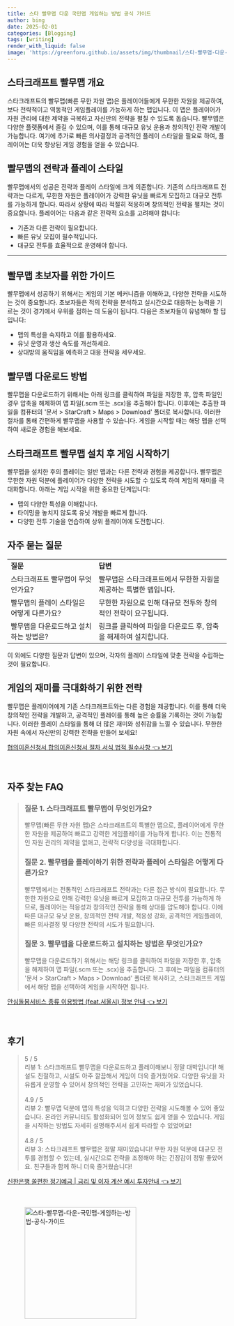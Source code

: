 ```yaml
---
title: 스타 빨무맵 다운 국민맵 게임하는 방법 공식 가이드
author: bing
date: 2025-02-01
categories: [Blogging]
tags: [writing]
render_with_liquid: false
image: 'https://greenforu.github.io/assets/img/thumbnail/스타-빨무맵-다운-국민맵-게임하는-방법-공식-가이드.webp'
---
```



<h2 id='스타크래프트_빨무맵_개요'>스타크래프트 빨무맵 개요</h2>

<p>스타크래프트의 빨무맵(빠른 무한 자원 맵)은 플레이어들에게 무한한 자원을 제공하여, 보다 전략적이고 역동적인 게임플레이를 가능하게 하는 맵입니다. 이 맵은 플레이어가 자원 관리에 대한 제약을 극복하고 자신만의 전략을 펼칠 수 있도록 돕습니다. 빨무맵은 다양한 플랫폼에서 즐길 수 있으며, 이를 통해 대규모 유닛 운용과 창의적인 전략 개발이 가능합니다. 여기에 추가로 빠른 의사결정과 공격적인 플레이 스타일을 필요로 하여, 플레이어는 더욱 향상된 게임 경험을 얻을 수 있습니다.</p>

<h2 id='빨무맵_전략과_플레이_스타일'>빨무맵의 전략과 플레이 스타일</h2>

<p>빨무맵에서의 성공은 전략과 플레이 스타일에 크게 의존합니다. 기존의 스타크래프트 전략과는 다르게, 무한한 자원은 플레이어가 강력한 유닛을 빠르게 모집하고 대규모 전투를 가능하게 합니다. 따라서 상황에 따라 적절히 적응하며 창의적인 전략을 펼치는 것이 중요합니다. 플레이어는 다음과 같은 전략적 요소를 고려해야 합니다:</p>

<ul>
    <li>기존과 다른 전략이 필요합니다.</li>
    <li>빠른 유닛 모집이 필수적입니다.</li>
    <li>대규모 전투를 효율적으로 운영해야 합니다.</li>
</ul>

<hr />

<h2 id='빨무맵_초보자_가이드'>빨무맵 초보자를 위한 가이드</h2>

<p>빨무맵에서 성공하기 위해서는 게임의 기본 메커니즘을 이해하고, 다양한 전략을 시도하는 것이 중요합니다. 초보자들은 적의 전략을 분석하고 실시간으로 대응하는 능력을 기르는 것이 경기에서 우위를 점하는 데 도움이 됩니다. 다음은 초보자들이 유념해야 할 팁입니다:</p>

<ul>
    <li>맵의 특성을 숙지하고 이를 활용하세요.</li>
    <li>유닛 운영과 생산 속도를 개선하세요.</li>
    <li>상대방의 움직임을 예측하고 대응 전략을 세우세요.</li>
</ul>

<h2 id='빨무맵_다운로드_방법'>빨무맵 다운로드 방법</h2>

<p>빨무맵을 다운로드하기 위해서는 아래 링크를 클릭하여 파일을 저장한 후, 압축 파일인 경우 압축을 해제하여 맵 파일(.scm 또는 .scx)을 추출해야 합니다. 이후에는 추출한 파일을 컴퓨터의 '문서 > StarCraft > Maps > Download' 폴더로 복사합니다. 이러한 절차를 통해 간편하게 빨무맵을 사용할 수 있습니다. 게임을 시작할 때는 해당 맵을 선택하여 새로운 경험을 해보세요.</p>

<h2 id='스타크래프트_빨무맵_설치후_게임_시작하기'>스타크래프트 빨무맵 설치 후 게임 시작하기</h2>

<p>빨무맵을 설치한 후의 플레이는 일반 맵과는 다른 전략과 경험을 제공합니다. 빨무맵은 무한한 자원 덕분에 플레이어가 다양한 전략을 시도할 수 있도록 하여 게임의 재미를 극대화합니다. 아래는 게임 시작을 위한 중요한 단계입니다:</p>

<ul>
    <li>맵의 다양한 특성을 이해합니다.</li>
    <li>타이밍을 놓치지 않도록 유닛 개발을 빠르게 합니다.</li>
    <li>다양한 전투 기술을 연습하여 상위 플레이어에 도전합니다.</li>
</ul>

<h2 id='자주_묻는_질문'>자주 묻는 질문</h2>

<table>
    <tr>
        <td><b>질문</b></td>
        <td><b>답변</b></td>
    </tr>
    <tr>
        <td>스타크래프트 빨무맵이 무엇인가요?</td>
        <td>빨무맵은 스타크래프트에서 무한한 자원을 제공하는 특별한 맵입니다.</td>
    </tr>
    <tr>
        <td>빨무맵의 플레이 스타일은 어떻게 다른가요?</td>
        <td>무한한 자원으로 인해 대규모 전투와 창의적인 전략이 요구됩니다.</td>
    </tr>
    <tr>
        <td>빨무맵을 다운로드하고 설치하는 방법은?</td>
        <td>링크를 클릭하여 파일을 다운로드 후, 압축을 해제하여 설치합니다.</td>
    </tr>
</table>

<p>이 외에도 다양한 질문과 답변이 있으며, 각자의 플레이 스타일에 맞춘 전략을 수립하는 것이 필요합니다.</p>

<h2 id='엔딩'>게임의 재미를 극대화하기 위한 전략</h2>

<p>빨무맵은 플레이어에게 기존 스타크래프트와는 다른 경험을 제공합니다. 이를 통해 더욱 창의적인 전략을 개발하고, 공격적인 플레이를 통해 높은 승률을 기록하는 것이 가능합니다. 이러한 플레이 스타일을 통해 더 많은 재미와 성취감을 느낄 수 있습니다. 무한한 자원 속에서 자신만의 강력한 전략을 만들어 보세요!</p>


<p><a class="click-button" title="협의이혼신청서 합의이혼신청서 절차 서식 법적 필수사항" href="https://greenforu.github.io/posts/%ED%98%91%EC%9D%98%EC%9D%B4%ED%98%BC%EC%8B%A0%EC%B2%AD%EC%84%9C-%ED%95%A9%EC%9D%98%EC%9D%B4%ED%98%BC%EC%8B%A0%EC%B2%AD%EC%84%9C-%EC%A0%88%EC%B0%A8-%EC%84%9C%EC%8B%9D-%EB%B2%95%EC%A0%81-%ED%95%84%EC%88%98%EC%82%AC%ED%95%AD/" rel="dofollow">협의이혼신청서 합의이혼신청서 절차 서식 법적 필수사항 👈 보기</a></p><br>
<h2 id='자주_찾는_FAQ'>자주 찾는 FAQ</h2>
<div itemscope="" itemtype="https://schema.org/FAQPage"> 
<blockquote> 
<div itemscope="" itemprop="mainEntity" itemtype="https://schema.org/Question"> 
<h3 itemprop="name">질문 1. 스타크래프트 빨무맵이 무엇인가요?</h3> 
<div itemscope="" itemprop="acceptedAnswer" itemtype="https://schema.org/Answer"> 
<span itemprop="text"> 
<p>빨무맵(빠른 무한 자원 맵)은 스타크래프트의 특별한 맵으로, 플레이어에게 무한한 자원을 제공하여 빠르고 강력한 게임플레이를 가능하게 합니다. 이는 전통적인 자원 관리의 제약을 없애고, 전략적 다양성을 극대화합니다.</p> 
</span> 
</div> 
</div> 

<div itemscope="" itemprop="mainEntity" itemtype="https://schema.org/Question"> 
<h3 itemprop="name">질문 2. 빨무맵을 플레이하기 위한 전략과 플레이 스타일은 어떻게 다른가요?</h3> 
<div itemscope="" itemprop="acceptedAnswer" itemtype="https://schema.org/Answer"> 
<span itemprop="text"> 
<p>빨무맵에서는 전통적인 스타크래프트 전략과는 다른 접근 방식이 필요합니다. 무한한 자원으로 인해 강력한 유닛을 빠르게 모집하고 대규모 전투를 가능하게 하므로, 플레이어는 적응성과 창의적인 전략을 통해 상대를 압도해야 합니다. 이에 따른 대규모 유닛 운용, 창의적인 전략 개발, 적응성 강화, 공격적인 게임플레이, 빠른 의사결정 및 다양한 전략의 시도가 필요합니다.</p> 
</span> 
</div> 
</div> 

<div itemscope="" itemprop="mainEntity" itemtype="https://schema.org/Question"> 
<h3 itemprop="name">질문 3. 빨무맵을 다운로드하고 설치하는 방법은 무엇인가요?</h3> 
<div itemscope="" itemprop="acceptedAnswer" itemtype="https://schema.org/Answer"> 
<span itemprop="text"> 
<p>빨무맵을 다운로드하기 위해서는 해당 링크를 클릭하여 파일을 저장한 후, 압축을 해제하여 맵 파일(.scm 또는 .scx)을 추출합니다. 그 후에는 파일을 컴퓨터의 '문서 > StarCraft > Maps > Download' 폴더로 복사하고, 스타크래프트 게임에서 해당 맵을 선택하여 게임을 시작하면 됩니다.</p> 
</span> 
</div> 
</div> 

</blockquote> 
</div>
<p><a class="click-button" title="안심돌봄서비스 종류 이용방법 (feat.서울시) 정보 안내" href="https://greenforu.github.io/posts/%EC%95%88%EC%8B%AC%EB%8F%8C%EB%B4%84%EC%84%9C%EB%B9%84%EC%8A%A4-%EC%A2%85%EB%A5%98-%EC%9D%B4%EC%9A%A9%EB%B0%A9%EB%B2%95-(feat.%EC%84%9C%EC%9A%B8%EC%8B%9C)-%EC%A0%95%EB%B3%B4-%EC%95%88%EB%82%B4/" rel="dofollow">안심돌봄서비스 종류 이용방법 (feat.서울시) 정보 안내 👈 보기</a></p><br>
<h2 id='후기'>후기</h2>
<div itemscope itemtype="https://schema.org/Product">
  <blockquote>
  <div itemprop="review" itemscope itemtype="https://schema.org/Review">
      <div itemprop="reviewRating" itemscope itemtype="https://schema.org/Rating"> <span itemprop="ratingValue">5</span> / <span itemprop="bestRating">5</span> </div>
      <span itemprop="reviewBody">리뷰 1: 스타크래프트 빨무맵을 다운로드하고 플레이해보니 정말 대박입니다! 해설도 친절하고, 시설도 아주 깔끔해서 게임이 더욱 즐거웠어요. 다양한 유닛을 자유롭게 운영할 수 있어서 창의적인 전략을 고민하는 재미가 있었습니다.</span>
  </div>
  <br>
  <div itemprop="review" itemscope itemtype="https://schema.org/Review">
      <div itemprop="reviewRating" itemscope itemtype="https://schema.org/Rating"> <span itemprop="ratingValue">4.9</span> / <span itemprop="bestRating">5</span> </div>
      <span itemprop="reviewBody">리뷰 2: 빨무맵 덕분에 맵의 특성을 익히고 다양한 전략을 시도해볼 수 있어 좋았습니다. 온라인 커뮤니티도 활성화되어 있어 정보도 쉽게 얻을 수 있습니다. 게임을 시작하는 방법도 자세히 설명해주셔서 쉽게 따라할 수 있었어요!</span>
  </div>
  <br>
  <div itemprop="review" itemscope itemtype="https://schema.org/Review">
      <div itemprop="reviewRating" itemscope itemtype="https://schema.org/Rating"> <span itemprop="ratingValue">4.8</span> / <span itemprop="bestRating">5</span> </div>
      <span itemprop="reviewBody">리뷰 3: 스타크래프트 빨무맵은 정말 재미있습니다! 무한 자원 덕분에 대규모 전투를 경험할 수 있는데, 실시간으로 전략을 조정해야 하는 긴장감이 정말 좋았어요. 친구들과 함께 하니 더욱 즐거웠습니다!</span>
  </div>
  </blockquote>
</div>
<p><a class="click-button" title="신한은행 쏠편한 정기예금 | 금리 및 이자 계산 예시 투자안내" href="https://greenforu.github.io/posts/%EC%8B%A0%ED%95%9C%EC%9D%80%ED%96%89-%EC%8F%A0%ED%8E%B8%ED%95%9C-%EC%A0%95%EA%B8%B0%EC%98%88%EA%B8%88-%EA%B8%88%EB%A6%AC-%EB%B0%8F-%EC%9D%B4%EC%9E%90-%EA%B3%84%EC%82%B0-%EC%98%88%EC%8B%9C-%ED%88%AC%EC%9E%90%EC%95%88%EB%82%B4/" rel="dofollow">신한은행 쏠편한 정기예금 | 금리 및 이자 계산 예시 투자안내 👈 보기</a></p><br>
<figure class="image"><img src="https://greenforu.github.io/assets/img/thumbnail/스타-빨무맵-다운-국민맵-게임하는-방법-공식-가이드.webp" alt="스타-빨무맵-다운-국민맵-게임하는-방법-공식-가이드" width="256" height="256"></figure>